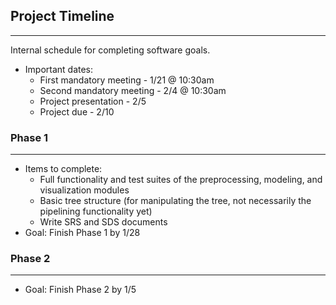 ## Project Timeline
-------------------
Internal schedule for completing software goals.

* Important dates:
  * First mandatory meeting - 1/21 @ 10:30am
  * Second mandatory meeting - 2/4 @ 10:30am
  * Project presentation - 2/5
  * Project due - 2/10


### Phase 1
-----------
* Items to complete:
  * Full functionality and test suites of the preprocessing, modeling, and visualization modules
  * Basic tree structure (for manipulating the tree, not necessarily the pipelining functionality yet)
  * Write SRS and SDS documents
* Goal: Finish Phase 1 by 1/28

### Phase 2
-----------
* Goal: Finish Phase 2 by 1/5
